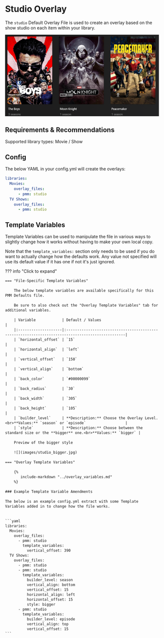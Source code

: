 # Studio Overlay

The `studio` Default Overlay File is used to create an overlay based on the show studio on each item within your library.

![](images/studio.png)

## Requirements & Recommendations

Supported library types: Movie / Show

## Config

The below YAML in your config.yml will create the overlays:

```yaml
libraries:
  Movies:
    overlay_files:
      - pmm: studio
  TV Shows:
    overlay_files:
      - pmm: studio
```

## Template Variables

Template Variables can be used to manipulate the file in various ways to slightly change how it works without having to make your own local copy.

Note that the `template_variables:` section only needs to be used if you do want to actually change how the defaults work. Any value not specified will use its default value if it has one if not it's just ignored.

??? info "Click to expand"

    === "File-Specific Template Variables"

        The below template variables are available specifically for this PMM Defaults file.

        Be sure to also check out the "Overlay Template Variables" tab for additional variables.

        | Variable            | Default / Values                                                                                 |
        |:--------------------|:-------------------------------------------------------------------------------------------------|
        | `horizontal_offset` | `15`                                                                                             |
        | `horizontal_align`  | `left`                                                                                           |
        | `vertical_offset`   | `150`                                                                                            |
        | `vertical_align`    | `bottom`                                                                                         |
        | `back_color`        | `#00000099`                                                                                      |
        | `back_radius`       | `30`                                                                                             |
        | `back_width`        | `305`                                                                                            |
        | `back_height`       | `105`                                                                                            |
        | `builder_level`     | **Description:** Choose the Overlay Level.<br>**Values:** `season` or `episode`                  |
        | `style`             | **Description:** Choose between the standard size or the **bigger** one.<br>**Values:** `bigger` |

        Preview of the bigger style

        ![](images/studio_bigger.jpg)

    === "Overlay Template Variables"

        {%
           include-markdown "../overlay_variables.md"
        %}

    ### Example Template Variable Amendments

    The below is an example config.yml extract with some Template Variables added in to change how the file works.


    ```yaml
    libraries:
      Movies:
        overlay_files:
          - pmm: studio
            template_variables:
              vertical_offset: 390
      TV Shows:
        overlay_files:
          - pmm: studio
          - pmm: studio
            template_variables:
              builder_level: season
              vertical_align: bottom
              vertical_offset: 15
              horizontal_align: left
              horizontal_offset: 15
              style: bigger
          - pmm: studio
            template_variables:
              builder_level: episode
              vertical_align: top
              vertical_offset: 15
    ```
